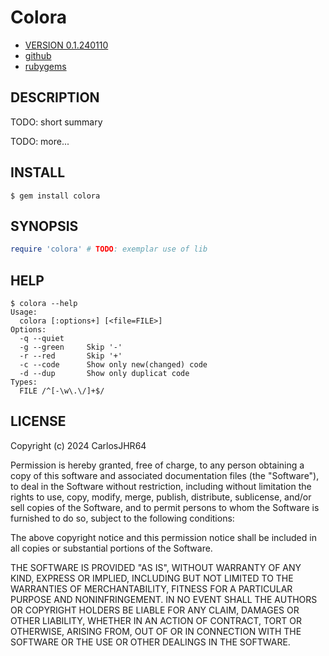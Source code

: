 # Colora

* [VERSION 0.1.240110](https://github.com/carlosjhr64/colora/releases)
* [github](https://www.github.com/carlosjhr64/colora)
* [rubygems](https://rubygems.org/carlosjhr64/colora)

## DESCRIPTION

TODO: short summary

TODO: more...

## INSTALL
```console
$ gem install colora
```
## SYNOPSIS
```ruby
require 'colora' # TODO: exemplar use of lib
```
## HELP
```console
$ colora --help
Usage:
  colora [:options+] [<file=FILE>]
Options:
  -q --quiet
  -g --green	 Skip '-'
  -r --red  	 Skip '+'
  -c --code 	 Show only new(changed) code
  -d --dup  	 Show only duplicat code
Types:
  FILE /^[-\w\.\/]+$/
```
## LICENSE

Copyright (c) 2024 CarlosJHR64

Permission is hereby granted, free of charge,
to any person obtaining a copy of this software and
associated documentation files (the "Software"),
to deal in the Software without restriction,
including without limitation the rights
to use, copy, modify, merge, publish, distribute, sublicense, and/or sell
copies of the Software, and
to permit persons to whom the Software is furnished to do so,
subject to the following conditions:

The above copyright notice and this permission notice
shall be included in all copies or substantial portions of the Software.

THE SOFTWARE IS PROVIDED "AS IS",
WITHOUT WARRANTY OF ANY KIND, EXPRESS OR IMPLIED,
INCLUDING BUT NOT LIMITED TO THE WARRANTIES OF MERCHANTABILITY,
FITNESS FOR A PARTICULAR PURPOSE AND NONINFRINGEMENT.
IN NO EVENT SHALL THE AUTHORS OR COPYRIGHT HOLDERS BE LIABLE FOR ANY CLAIM,
DAMAGES OR OTHER LIABILITY, WHETHER IN AN ACTION OF CONTRACT,
TORT OR OTHERWISE, ARISING FROM, OUT OF OR IN CONNECTION WITH
THE SOFTWARE OR THE USE OR OTHER DEALINGS IN THE SOFTWARE.
